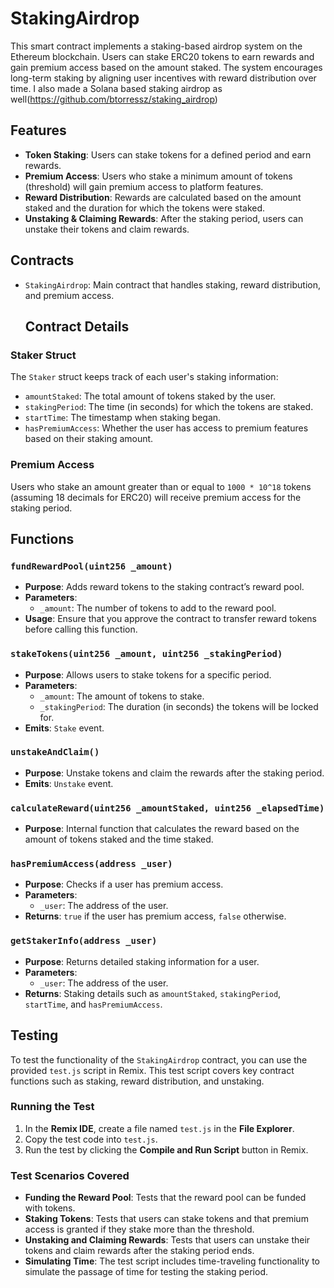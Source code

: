 # StakingAirdrop

This smart contract implements a staking-based airdrop system on the Ethereum blockchain. Users can stake ERC20 tokens to earn rewards and gain premium access based on the amount staked. The system encourages long-term staking by aligning user incentives with reward distribution over time. 
I also made a Solana based staking airdrop as well(https://github.com/btorressz/staking_airdrop) 

## Features

- **Token Staking**: Users can stake tokens for a defined period and earn rewards.
- **Premium Access**: Users who stake a minimum amount of tokens (threshold) will gain premium access to platform features.
- **Reward Distribution**: Rewards are calculated based on the amount staked and the duration for which the tokens were staked.
- **Unstaking & Claiming Rewards**: After the staking period, users can unstake their tokens and claim rewards.

## Contracts

- `StakingAirdrop`: Main contract that handles staking, reward distribution, and premium access.

  ## Contract Details

### Staker Struct

The `Staker` struct keeps track of each user's staking information:

- `amountStaked`: The total amount of tokens staked by the user.
- `stakingPeriod`: The time (in seconds) for which the tokens are staked.
- `startTime`: The timestamp when staking began.
- `hasPremiumAccess`: Whether the user has access to premium features based on their staking amount.

### Premium Access

Users who stake an amount greater than or equal to `1000 * 10^18` tokens (assuming 18 decimals for ERC20) will receive premium access for the staking period.

## Functions

### `fundRewardPool(uint256 _amount)`
- **Purpose**: Adds reward tokens to the staking contract’s reward pool.
- **Parameters**:
  - `_amount`: The number of tokens to add to the reward pool.
- **Usage**: Ensure that you approve the contract to transfer reward tokens before calling this function.

### `stakeTokens(uint256 _amount, uint256 _stakingPeriod)`
- **Purpose**: Allows users to stake tokens for a specific period.
- **Parameters**:
  - `_amount`: The amount of tokens to stake.
  - `_stakingPeriod`: The duration (in seconds) the tokens will be locked for.
- **Emits**: `Stake` event.

### `unstakeAndClaim()`
- **Purpose**: Unstake tokens and claim the rewards after the staking period.
- **Emits**: `Unstake` event.

### `calculateReward(uint256 _amountStaked, uint256 _elapsedTime)`
- **Purpose**: Internal function that calculates the reward based on the amount of tokens staked and the time staked.

### `hasPremiumAccess(address _user)`
- **Purpose**: Checks if a user has premium access.
- **Parameters**:
  - `_user`: The address of the user.
- **Returns**: `true` if the user has premium access, `false` otherwise.

### `getStakerInfo(address _user)`
- **Purpose**: Returns detailed staking information for a user.
- **Parameters**:
  - `_user`: The address of the user.
- **Returns**: Staking details such as `amountStaked`, `stakingPeriod`, `startTime`, and `hasPremiumAccess`.

## Testing

To test the functionality of the `StakingAirdrop` contract, you can use the provided `test.js` script in Remix. This test script covers key contract functions such as staking, reward distribution, and unstaking.

### Running the Test

1. In the **Remix IDE**, create a file named `test.js` in the **File Explorer**.
2. Copy the test code into `test.js`.
3. Run the test by clicking the **Compile and Run Script** button in Remix.

### Test Scenarios Covered

- **Funding the Reward Pool**: Tests that the reward pool can be funded with tokens.
- **Staking Tokens**: Tests that users can stake tokens and that premium access is granted if they stake more than the threshold.
- **Unstaking and Claiming Rewards**: Tests that users can unstake their tokens and claim rewards after the staking period ends.
- **Simulating Time**: The test script includes time-traveling functionality to simulate the passage of time for testing the staking period.
